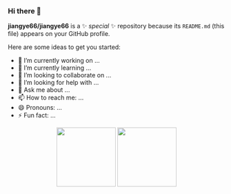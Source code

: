 ### Hi there 👋


**jiangye66/jiangye66** is a ✨ _special_ ✨ repository because its `README.md` (this file) appears on your GitHub profile.

Here are some ideas to get you started:

- 🔭 I’m currently working on ...
- 🌱 I’m currently learning ...
- 👯 I’m looking to collaborate on ...
- 🤔 I’m looking for help with ...
- 💬 Ask me about ...
- 📫 How to reach me: ...
- 😄 Pronouns: ...
- ⚡ Fun fact: ...

<div align="center">
 <img height="137px" src="github-readme-stats.vercel.app" />
 <img height="137px" src="github-readme-stats.vercel.app" />
</div>
